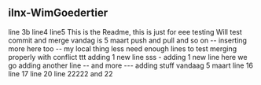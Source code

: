 ## ilnx-WimGoedertier

line 3b
line4
line5
This is the Readme, this is just for eee testing
Will test commit and merge
vandag is 5 maart
push and pull
and so on
-- inserting more here too -- my local thing less
need enough lines
to test 
merging properly with conflict
ttt adding 1 new line
sss - adding 1 new line
here we go
adding another line
-- and more ---
adding stuff
vandaag 5 maart
line 16
line 17
line 20
line 22222 and 22
